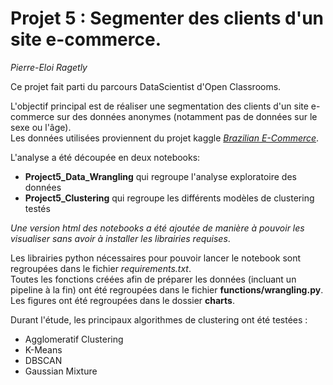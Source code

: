 # Projet 5 : Segmenter des clients d'un site e-commerce.
*Pierre-Eloi Ragetly*

Ce projet fait parti du parcours DataScientist d'Open Classrooms.

L'objectif principal est de réaliser une segmentation des clients d'un site e-commerce sur des données anonymes (notamment pas de données sur le sexe ou l'âge).  
Les données utilisées proviennent du projet kaggle [*Brazilian E-Commerce*](https://www.kaggle.com/olistbr/brazilian-ecommerce).

L'analyse a été découpée en deux notebooks:
- **Project5_Data_Wrangling** qui regroupe l'analyse exploratoire des données
- **Project5_Clustering** qui regroupe les différents modèles de clustering testés

*Une version html des notebooks a été ajoutée de manière à pouvoir les visualiser sans avoir à installer les librairies requises*.

Les librairies python nécessaires pour pouvoir lancer le notebook sont regroupées dans le fichier *requirements.txt*.  
Toutes les fonctions créées afin de préparer les données (incluant un pipeline à la fin) ont été regroupées dans le fichier **functions/wrangling.py**.  
Les figures ont été regroupées dans le dossier **charts**.

Durant l'étude, les principaux algorithmes de clustering ont été testées :
- Agglomeratif Clustering
- K-Means
- DBSCAN
- Gaussian Mixture

